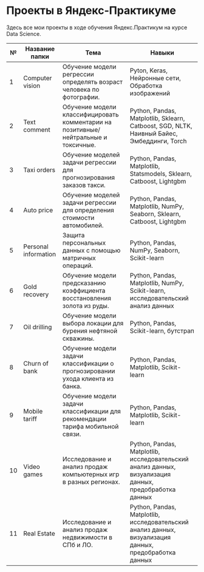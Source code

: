 # Проекты в Яндекс-Практикуме

Здесь все мои проекты в ходе обучения Яндекс.Практикум на курсе Data Science.

| **№** 	| **Название папки**   	| **Тема**                                                                            	| **Навыки**                                                                                        	|
|-------	|----------------------	|-------------------------------------------------------------------------------------	|---------------------------------------------------------------------------------------------------	|
| 1     	| Computer vision      	| Обучение модели регрессии определять возраст человека по фотографии.                 	| Pyton, Keras, Нейронные сети, Обработка изображений                                                                                      	|
| 2     	| Text comment        	| Обучение модели классифицировать комментарии на позитивные/нейтральные и токсичные. 	| Python, Pandas, Matplotlib, Sklearn, Catboost, SGD, NLTK, Наивный Байес, Эмбеддинги, Torch                 	|
| 3     	| Taxi orders          	| Обучение моделей задачи регрессии для прогнозирования заказов такси.                	| Python, Pandas, Matplotlib, Statsmodels, Sklearn, Catboost, Lightgbm                                    	|
| 4     	| Auto price           	| Обучение моделей задачи регрессии для определения стоимости автомобилей.            	| Python, Pandas, Matplotlib, NumPy, Seaborn, Sklearn, Catboost, Lightgbm                                  	|
| 5     	| Personal information 	| Защита персональных данных с помощью матричных операций.                            	| Python, Pandas, NumPy, Seaborn, Scikit-learn                                                          	|
| 6     	| Gold recovery        	| Обучение модели предсказанию коэффициента восстановления золота из руды.            	| Python, Pandas, Matplotlib, NumPy, Scikit-learn, исследовательский анализ данных                       	|
| 7     	| Oil drilling         	| Обучение модели выбора локации для бурения нефтяной скважины.                       	| Python, Pandas, Scikit-learn, бутстрап                                                               	|
| 8     	| Churn of bank        	| Обучение модели задачи классификации о прогнозировании ухода клиента из банка.      	| Python, Pandas, Matplotlib, Scikit-learn                                                             	|
| 9     	| Mobile tariff        	| Обучение модели задачи классификации для рекомендации тарифа мобильной связи.       	| Python, Pandas, Matplotlib, Scikit-learn                                                             	|
| 10    	| Video games          	| Исследование и анализ продаж компьютерных игр в разных регионах.                    	| Python, Pandas, Matplotlib, исследовательский анализ данных, визуализация данных, предобработка данных 	|
| 11    	| Real Estate          	| Исследование и анализ продаж недвижимости в СПб и ЛО.                               	| Python, Pandas, Matplotlib, исследовательский анализ данных, визуализация данных, предобработка данных